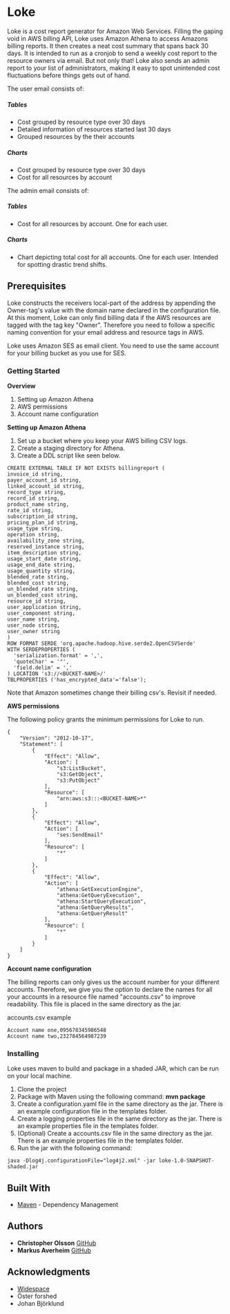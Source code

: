 # Loke

Loke is a cost report generator for Amazon Web Services. Filling the gaping void in AWS billing API, 
Loke uses Amazon Athena to access Amazons billing reports. It then creates a neat cost summary that spans back 30 days.
It is intended to run as a cronjob to send a weekly cost report to the resource owners via email. But not only that!
Loke also sends an admin report to your list of administrators, making it easy to spot unintended cost fluctuations 
before things gets out of hand.

The user email consists of:
##### Tables
- Cost grouped by resource type over 30 days
- Detailed information of resources started last 30 days
- Grouped resources by the their accounts
##### Charts
- Cost grouped by resource type over 30 days
- Cost for all resources by account

The admin email consists of:
##### Tables
- Cost for all resources by account. One for each user.
##### Charts
- Chart depicting total cost for all accounts. One for each user. Intended for spotting drastic trend shifts.

## Prerequisites

Loke constructs the receivers local-part of the address by appending the Owner-tag's value with the domain name 
declared in the configuration file. At this moment, Loke can only find billing data if the AWS resources are tagged 
with the tag key "Owner". Therefore you need to follow a specific naming convention for your email address 
and resource tags in AWS.

Loke uses Amazon SES as email client. You need to use the same account for your billing bucket as you use for SES.  

### Getting Started

**Overview**
1. Setting up Amazon Athena
2. AWS permissions
3. Account name configuration

**Setting up Amazon Athena**
1. Set up a bucket where you keep your AWS billing CSV logs.
2. Create a staging directory for Athena.
3. Create a DDL script like seen below.
```
CREATE EXTERNAL TABLE IF NOT EXISTS billingreport (
invoice_id string,
payer_account_id string,
linked_account_id string,
record_type string,
record_id string,
product_name string,
rate_id string,
subscription_id string,
pricing_plan_id string,
usage_type string,
operation string,
availability_zone string,
reserved_instance string,
item_description string,
usage_start_date string,
usage_end_date string,
usage_quantity string,
blended_rate string,
blended_cost string,
un_blended_rate string,
un_blended_cost string,
resource_id string,
user_application string,
user_component string,
user_name string,
user_node string,
user_owner string
)
ROW FORMAT SERDE 'org.apache.hadoop.hive.serde2.OpenCSVSerde'
WITH SERDEPROPERTIES (
  'serialization.format' = ',',
  'quoteChar' = '"',
  'field.delim' = ','
) LOCATION 's3://<BUCKET-NAME>/'
TBLPROPERTIES ('has_encrypted_data'='false');
```
Note that Amazon sometimes change their billing csv's. Revisit if needed.

**AWS permissions**

The following policy grants the minimum permissions for Loke to run.
```
{
    "Version": "2012-10-17",
    "Statement": [
        {
            "Effect": "Allow",
            "Action": [
                "s3:ListBucket",
                "s3:GetObject",
                "s3:PutObject"
            ],
            "Resource": [
                "arn:aws:s3:::<BUCKET-NAME>*"
            ]
        },
        {
            "Effect": "Allow",
            "Action": [
                "ses:SendEmail"
            ],
            "Resource": [
                "*"
            ]
        },
        {
            "Effect": "Allow",
            "Action": [
                "athena:GetExecutionEngine",
                "athena:GetQueryExecution",
                "athena:StartQueryExecution",
                "athena:GetQueryResults",
                "athena:GetQueryResult"
            ],
            "Resource": [
                "*"
            ]
        }
    ]
}
```

**Account name configuration**

The billing reports can only gives us the account number for your different accounts. Therefore, we give you the option 
to declare the names for all your accounts in a resource file named "accounts.csv" to improve readability. 
This file is placed in the same directory as the jar.

accounts.csv example
```
Account name one,095678345986548
Account name two,232784564987239
```

### Installing

Loke uses maven to build and package in a shaded JAR, which can be run on your local machine.

1. Clone the project
2. Package with Maven using the following command: **mvn package**
3. Create a configuration.yaml file in the same directory as the jar. There is an example configuration file in the templates folder.
4. Create a logging properties file in the same directory as the jar. There is an example properties file in the templates folder.
5. (Optional) Create a accounts.csv file in the same directory as the jar. There is an example properties file in the templates folder.
6. Run the jar with the following command:

```
java -Dlog4j.configurationFile="log4j2.xml" -jar loke-1.0-SNAPSHOT-shaded.jar 
```

## Built With

* [Maven](https://maven.apache.org/) - Dependency Management

## Authors

* **Christopher Olsson** [GitHub](https://github.com/Chris015)
* **Markus Averheim** [GitHub](https://github.com/Averheim)

## Acknowledgments

* [Widespace](www.widespace.com)
* Öster forshed
* Johan Björklund
